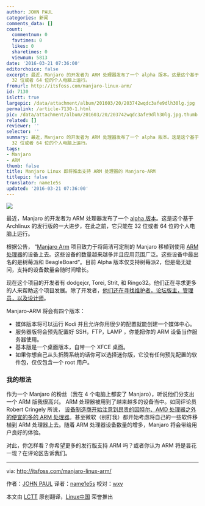 ```yaml
---
author: JOHN PAUL
categories: 新闻
comments_data: []
count:
  commentnum: 0
  favtimes: 0
  likes: 0
  sharetimes: 0
  viewnum: 5813
date: '2016-03-21 07:36:00'
editorchoice: false
excerpt: 最近，Manjaro 的开发者为 ARM 处理器发布了一个 alpha 版本。这是这个基于 Archlinux 的发行版的一大进步，在此之前，它只能在
  32 位或者 64 位的个人电脑上运行。
fromurl: http://itsfoss.com/manjaro-linux-arm/
id: 7130
islctt: true
largepic: /data/attachment/album/201603/20/203742wqdc3afe9dlh30lg.jpg
permalink: /article-7130-1.html
pic: /data/attachment/album/201603/20/203742wqdc3afe9dlh30lg.jpg.thumb.jpg
related: []
reviewer: ''
selector: ''
summary: 最近，Manjaro 的开发者为 ARM 处理器发布了一个 alpha 版本。这是这个基于 Archlinux 的发行版的一大进步，在此之前，它只能在
  32 位或者 64 位的个人电脑上运行。
tags:
- Manjaro
- ARM
thumb: false
title: Manjaro Linux 即将推出支持 ARM 处理器的 Manjaro-ARM
titlepic: false
translator: name1e5s
updated: '2016-03-21 07:36:00'
---
```


![](/data/attachment/album/201603/20/203742wqdc3afe9dlh30lg.jpg)


最近，Manjaro 的开发者为 ARM 处理器发布了一个 [alpha 版本](https://manjaro.github.io/Manjaro-ARM-launched/)。这是这个基于 Archlinux 的发行版的一大进步，在此之前，它只能在 32 位或者 64 位的个人电脑上运行。


根据公告， “[Manjaro Arm](http://manjaro-arm.org/) 项目致力于将简洁可定制的 Manjaro 移植到使用 [ARM 处理器](https://www.arm.com/)的设备上去。这些设备的数量越来越多并且应用范围广泛。这些设备中最出名的是树莓派和 BeagleBoard“。目前 Alpha 版本仅支持树莓派2，但是毫无疑问，支持的设备数量会随时间增长。


现在这个项目的开发者有 dodgejcr, Torei, Strit, 和 Ringo32。他们正在寻求更多的人来帮助这个项目发展。除了开发者，[他们还在寻找维护者，论坛版主，管理员，以及设计师](http://manjaro-arm.org/forums/website/looking-for-contributors/?PHPSESSID=876d5c11400e9c25eb727e9965300a9a)。


Manjaro-ARM 将会有四个版本：


* 媒体版本将可以运行 Kodi 并且允许你用很少的配置就能创建一个媒体中心。
* 服务器版将会预先配置好 SSH，FTP，LAMP ，你能把你的 ARM 设备当作服务器使用。
* 基本版是一个桌面版本，自带一个 XFCE 桌面。
* 如果你想自己从头折腾系统的话你可以选择迷你版，它没有任何预先配置的软件包，仅仅包含一个 root 用户。


### 我的想法


作为一个 Manjaro 的粉丝（我在 4 个电脑上都安了 Manjaro），听说他们分支出一个 ARM 版我很高兴。 ARM 处理器被用到了越来越多的设备当中。如同评论员 Robert Cringely 所说， [设备制造商开始注意到昂贵的因特尔、AMD 处理器之外的便宜的多的 ARM 处理器](http://www.cringely.com/2016/01/21/prediction-8-intel-starts-to-become-irrelevent/)。甚至微软（别打我）都开始考虑将自己的一些软件移植到 ARM 处理器上去。随着 ARM 处理器设备数量的增多，Manjaro 将会带给用户良好的体验。


对此，你怎样看？你希望更多的发行版支持 ARM 吗？或者你认为 ARM 将是昙花一现？在评论区告诉我们。




---


via: <http://itsfoss.com/manjaro-linux-arm/>


作者：[JOHN PAUL](http://itsfoss.com/author/john/) 译者：[name1e5s](https://github.com/name1e5s) 校对：[wxy](https://github.com/wxy)


本文由 [LCTT](https://github.com/LCTT/TranslateProject) 原创翻译，[Linux中国](https://linux.cn/) 荣誉推出